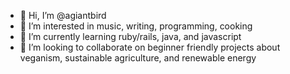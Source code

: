 - 👋 Hi, I’m @agiantbird
- 👀 I’m interested in music, writing, programming, cooking
- 🌱 I’m currently learning ruby/rails, java, and javascript
- 💞️ I’m looking to collaborate on beginner friendly projects about veganism, sustainable agriculture, and renewable energy

<!---
agiantbird/agiantbird is a ✨ special ✨ repository because its `README.md` (this file) appears on your GitHub profile.
You can click the Preview link to take a look at your changes.
--->
